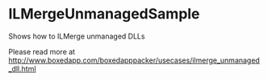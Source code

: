 # ILMergeUnmanagedSample
Shows how to ILMerge unmanaged DLLs

Please read more at http://www.boxedapp.com/boxedapppacker/usecases/ilmerge_unmanaged_dll.html
